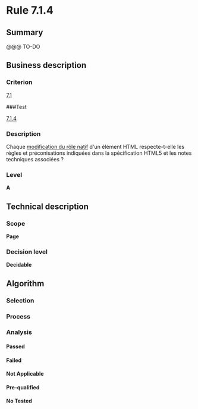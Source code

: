 # Rule 7.1.4

## Summary

@@@ TO-DO

## Business description

### Criterion

[7.1](http://references.modernisation.gouv.fr/referentiel-technique-0#crit-7-1)

###Test

[7.1.4](http://references.modernisation.gouv.fr/referentiel-technique-0#test-7.1.4)

### Description

Chaque <a href="http://references.modernisation.gouv.fr/referentiel-technique-0#mModifRole">modification du r&ocirc;le natif</a> d'un &eacute;l&eacute;ment HTML respecte-t-elle les r&egrave;gles et pr&eacute;conisations indiqu&eacute;es dans la sp&eacute;cification HTML5 et les notes techniques associ&eacute;es ?

### Level

**A**

## Technical description

### Scope

**Page**

### Decision level

**Decidable**

## Algorithm

### Selection

### Process

### Analysis

#### Passed

#### Failed

#### Not Applicable

#### Pre-qualified

#### No Tested 






